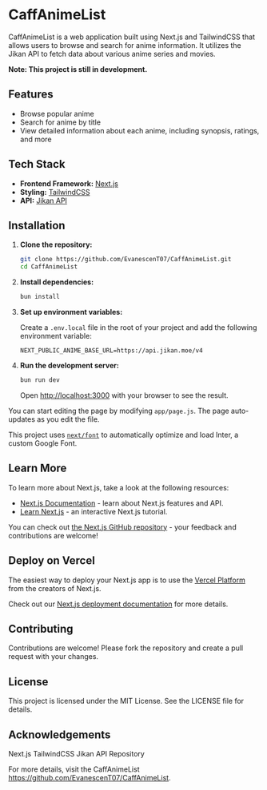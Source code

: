 # CaffAnimeList

CaffAnimeList is a web application built using Next.js and TailwindCSS that allows users to browse and search for anime information. It utilizes the Jikan API to fetch data about various anime series and movies.

**Note: This project is still in development.**

## Features

- Browse popular anime
- Search for anime by title
- View detailed information about each anime, including synopsis, ratings, and more

## Tech Stack

- **Frontend Framework:** [Next.js](https://nextjs.org/)
- **Styling:** [TailwindCSS](https://tailwindcss.com/)
- **API:** [Jikan API](https://jikan.moe/)

## Installation

1. **Clone the repository:**

   ```bash
   git clone https://github.com/EvanescenT07/CaffAnimeList.git
   cd CaffAnimeList
   ```

2. **Install dependencies:**

   ```bash
   bun install
   ```

3. **Set up environment variables:**

   Create a `.env.local` file in the root of your project and add the following environment variable:

   ```plaintext
   NEXT_PUBLIC_ANIME_BASE_URL=https://api.jikan.moe/v4
   ```

4. **Run the development server:**

   ```bash
   bun run dev
   ```

   Open [http://localhost:3000](http://localhost:3000) with your browser to see the result.

You can start editing the page by modifying `app/page.js`. The page auto-updates as you edit the file.

This project uses [`next/font`](https://nextjs.org/docs/basic-features/font-optimization) to automatically optimize and load Inter, a custom Google Font.

## Learn More

To learn more about Next.js, take a look at the following resources:

- [Next.js Documentation](https://nextjs.org/docs) - learn about Next.js features and API.
- [Learn Next.js](https://nextjs.org/learn) - an interactive Next.js tutorial.

You can check out [the Next.js GitHub repository](https://github.com/vercel/next.js/) - your feedback and contributions are welcome!

## Deploy on Vercel

The easiest way to deploy your Next.js app is to use the [Vercel Platform](https://vercel.com/new?utm_medium=default-template&filter=next.js&utm_source=create-next-app&utm_campaign=create-next-app-readme) from the creators of Next.js.

Check out our [Next.js deployment documentation](https://nextjs.org/docs/deployment) for more details.

## Contributing

Contributions are welcome! Please fork the repository and create a pull request with your changes.

## License

This project is licensed under the MIT License. See the LICENSE file for details.

## Acknowledgements

Next.js
TailwindCSS
Jikan API
Repository

For more details, visit the CaffAnimeList https://github.com/EvanescenT07/CaffAnimeList.
